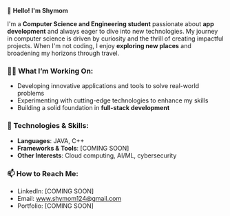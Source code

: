 👋 **Hello! I'm Shymom**

I'm a **Computer Science and Engineering student** passionate about **app development** and always eager to dive into new technologies. My journey in computer science is driven by curiosity and the thrill of creating impactful projects. When I'm not coding, I enjoy **exploring new places** and broadening my horizons through travel.

### 👨‍💻 What I’m Working On:
- Developing innovative applications and tools to solve real-world problems
- Experimenting with cutting-edge technologies to enhance my skills
- Building a solid foundation in **full-stack development**

### 🔧 Technologies & Skills:
- **Languages**: JAVA, C++
- **Frameworks & Tools**: [COMING SOON]
- **Other Interests**: Cloud computing, AI/ML, cybersecurity

### 📫 How to Reach Me:
- LinkedIn: [COMING SOON]
- Email: www.shymom124@gmail.com
- Portfolio: [COMING SOON]
